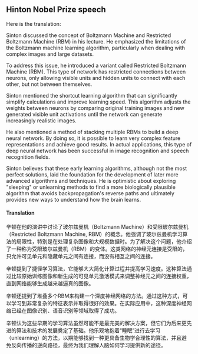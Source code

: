 ## Hinton Nobel Prize speech

Here is the translation:

Sinton discussed the concept of Boltzmann Machine and Restricted Boltzmann Machine (RBM) in his lecture. He emphasized the limitations of the Boltzmann machine learning algorithm, particularly when dealing with complex images and large datasets.

To address this issue, he introduced a variant called Restricted Boltzmann Machine (RBM). This type of network has restricted connections between neurons, only allowing visible units and hidden units to connect with each other, but not between themselves.

Sinton mentioned the shortcut learning algorithm that can significantly simplify calculations and improve learning speed. This algorithm adjusts the weights between neurons by comparing original training images and new generated visible unit activations until the network can generate increasingly realistic images.

He also mentioned a method of stacking multiple RBMs to build a deep neural network. By doing so, it is possible to learn very complex feature representations and achieve good results. In actual applications, this type of deep neural network has been successful in image recognition and speech recognition fields.

Sinton believes that these early learning algorithms, although not the most perfect solutions, laid the foundation for the development of later more advanced algorithms and techniques. He is optimistic about exploring "sleeping" or unlearning methods to find a more biologically plausible algorithm that avoids backpropagation's reverse paths and ultimately provides new ways to understand how the brain learns.

#### Translation 

辛顿在他的演讲中讨论了玻尔兹曼机（Boltzmann Machine）和受限玻尔兹曼机（Restricted Boltzmann Machine, RBM）的概念。他强调了玻尔兹曼机学习算法的局限性，特别是在处理复杂图像和大规模数据时。为了解决这个问题，他介绍了一种称为受限玻尔兹曼机（RBM）的变体。这类网络的神经元连接是受限的，只允许可见单元和隐藏单元之间有连接，而没有相互之间的连接。

辛顿提到了捷径学习算法，它能够大大简化计算过程并提高学习速度。这种算法通过比较原始训练图像和新生成的可见单元激活模式来调整神经元之间的连接权重，直到网络能够生成越来越逼真的图像。

辛顿还提到了堆叠多个RBM来构建一个深度神经网络的方法。通过这种方式，可以学习到非常复杂的特征表示并取得很好的效果。在实际应用中，这种深度神经网络已经在图像识别、语音识别等领域取得了成功。

辛顿认为这些早期的学习算法虽然可能不是最完美的解决方案，但它们为后来更先进的算法和技术的发展奠定了基础。他乐观地抱着“睡眠”进行去学习（unlearning）的方法，以期能够找到一种更具备生物学合理性的算法，并且避免反向传播的逆向路径，最终为我们理解人脑如何学习提供新的途径。